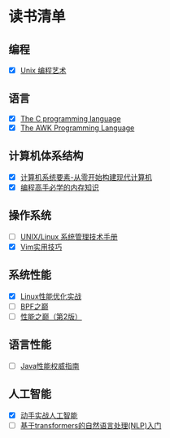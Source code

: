 # 读书清单

## 编程

- [x] [Unix 编程艺术](https://weread.qq.com/web/reader/665329e0813ab7b39g017144)

## 语言

- [X] [The C programming language](https://book.douban.com/subject/1139336/)
- [X] [The AWK Programming Language](https://github.com/wuzhouhui/awk)

## 计算机体系结构

- [x] [计算机系统要素-从零开始构建现代计算机](https://book.douban.com/subject/1998341/)
- [x] [编程高手必学的内存知识](https://jiankunking.com/memory-knowledge-that-programming-masters-must-learn.html)

## 操作系统

- [ ] [UNIX/Linux 系统管理技术手册](https://book.douban.com/subject/10747453/)
- [x] [Vim实用技巧](https://book.douban.com/subject/26967597/)

## 系统性能

- [x] [Linux性能优化实战](https://learn.lianglianglee.com/%E4%B8%93%E6%A0%8F/Linux%E6%80%A7%E8%83%BD%E4%BC%98%E5%8C%96%E5%AE%9E%E6%88%98)
- [ ] [BPF之巅](https://book.douban.com/subject/35273652/)
- [ ] [性能之巅（第2版）](https://book.douban.com/subject/35934902/)

## 语言性能

- [ ] [Java性能权威指南](https://weread.qq.com/web/reader/f5d32af0729dd0d6f5d1789)

## 人工智能

- [x] [动手实战人工智能](https://aibydoing.com/intro)
- [ ] [基于transformers的自然语言处理(NLP)入门](https://github.com/datawhalechina/learn-nlp-with-transformers)
